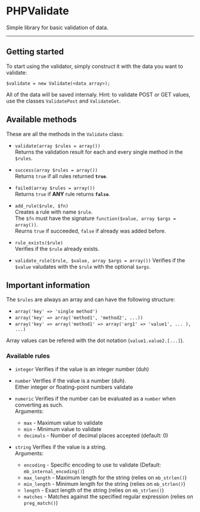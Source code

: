 # PHPValidate
Simple library for basic validation of data.

---

## Getting started

To start using the validator, simply construct it with the data you want to validate:

    $validate = new Validate(<data array>);
	
All of the data will be saved internaly.
Hint: to validate POST or GET values, use the classes `ValidatePost` and `ValidateGet`.

## Available methods

These are all the methods in the `Validate` class:

 - `validate(array $rules = array())`  
	Returns the validation result for each and every single method in the `$rules`.
   
 - `success(array $rules = array())`  
 	Returns `true` if all rules returned **`true`**.
	
 - `failed(array $rules = array())`  
 	Returns `true` if **ANY** rule returns **`false`**.
	
 - `add_rule($rule, $fn)`  
 	Creates a rule with name `$rule`.  
	The `$fn` must have the signature `function($value, array $args = array())`.  
	Reurns `true` if succeeded, `false` if already was added before.
  
 - `rule_exists($rule)`  
 	Verifies if the `$rule` already exists.
	
 - `validate_rule($rule, $value, array $args = array())`
 	Verifies if the `$value` valudates with the `$rule` with the optional `$args`.

	
## Important information

The `$rules` are always an array and can have the following structure:

 - `array('key' => 'single method')`
 - `array('key' => array('method1', 'method2', ...))`
 - `array('key' => array('method1' => array('arg1' => 'value1', ... ), ...)`
 
 Array values can be refered with the dot notation (`value1.value2.[...]`).
 
### Available rules

 - `integer`
 	Verifies if the value is an integer number (duh)
	
 - `number`
 	Verifies if the value is a number (duh).  
	Either integer or floating-point numbers validate
	
 - `numeric`
 	Verifies if the number can be evaluated as a `number` when converting as such.  
	Arguments:
	 - `max` - Maximum value to validate
	 - `min` - Minimum value to validate
	 - `decimals` - Number of decimal places accepted (default: 0)
 
 - `string`
	Verifies if the value is a string.  
	Arguments:
	 - `encoding` - Specific encoding to use to validate (Default: `mb_internal_encoding()`)
	 - `max_length` - Maximum length for the string (relies on `mb_strlen()`)
	 - `min_length` - Minimum length for the string (relies on `mb_strlen()`)
	 - `length` - Exact length of the string (relies on `mb_strlen()`)
	 - `matches` - Matches against the specified regular expression (relies on `preg_match()`)
